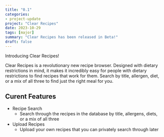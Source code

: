 ```yaml
---
title: "0.1"
categories:
- project-update
project: "Clear Recipes"
date: 2023-10-29
tags: [major]
summary: "Clear Recipes has been released in Beta!"
draft: false
---
```

Introducing Clear Recipes!

Clear Recipes is a revolutionary new recipe browser. Designed with dietary restrictions in mind, it makes it incredibly easy for people with dietary restrictions to find recipes that work for them. Search by title, allergen, diet, or a mix of all three to find just the right meal for you.



## Curent Features

- Recipe Search
    - Search through the recipes in the database by title, allergens, diets, or a mix of all three
- Upload Recipes
    - Upload your own recipes that you can privately search through later
